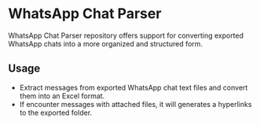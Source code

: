 
# WhatsApp Chat Parser



WhatsApp Chat Parser repository offers support for converting exported WhatsApp chats into a more organized and structured form.

## Usage


* Extract messages from exported WhatsApp chat text files and convert them into an Excel format.
* If encounter messages with attached files, it will  generates a hyperlinks to the exported folder.